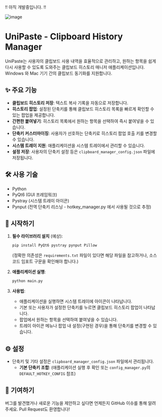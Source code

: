 !! 아직 개발중입니다. !!

![image](https://github.com/user-attachments/assets/44cb8c8b-2803-4d19-b3e3-6f904204bedb)

# UniPaste - Clipboard History Manager

UniPaste는 사용자의 클립보드 사용 내역을 효율적으로 관리하고, 원하는 항목을 쉽게 다시 사용할 수 있도록 도와주는 클립보드 히스토리 매니저 애플리케이션입니다. Windows 와 Mac 기기 간의 클립보드 동기화를 지원합니다.

## ✨ 주요 기능

*   **클립보드 히스토리 저장**: 텍스트 복사 기록을 자동으로 저장합니다.
*   **히스토리 팝업**: 설정된 단축키를 통해 클립보드 히스토리 목록을 빠르게 확인할 수 있는 팝업을 제공합니다.
*   **간편한 붙여넣기**: 히스토리 목록에서 원하는 항목을 선택하여 즉시 붙여넣을 수 있습니다.
*   **단축키 커스터마이징**: 사용자가 선호하는 단축키로 히스토리 팝업 호출 키를 변경할 수 있습니다.
*   **시스템 트레이 지원**: 애플리케이션을 시스템 트레이에서 관리할 수 있습니다.
*   **설정 저장**: 사용자의 단축키 설정 등은 `clipboard_manager_config.json` 파일에 저장됩니다.

## 🛠️ 사용 기술

*   Python
*   PyQt6 (GUI 프레임워크)
*   Pystray (시스템 트레이 아이콘)
*   Pynput (전역 단축키 리스닝 - hotkey_manager.py 에서 사용될 것으로 추정)

## 🚀 시작하기

1.  **필수 라이브러리 설치** (예상):
    ```bash
    pip install PyQt6 pystray pynput Pillow
    ```
    (정확한 의존성은 `requirements.txt` 파일이 있다면 해당 파일을 참고하거나, 소스코드 임포트 구문을 확인해야 합니다.)

2.  **애플리케이션 실행**:
    ```bash
    python main.py
    ```

3.  **사용법**:
    *   애플리케이션을 실행하면 시스템 트레이에 아이콘이 나타납니다.
    *   기본 또는 사용자가 설정한 단축키를 누르면 클립보드 히스토리 팝업이 나타납니다.
    *   팝업에서 원하는 항목을 선택하여 붙여넣을 수 있습니다.
    *   트레이 아이콘 메뉴나 팝업 내 설정(구현된 경우)을 통해 단축키를 변경할 수 있습니다.

## ⚙️ 설정

*   단축키 및 기타 설정은 `clipboard_manager_config.json` 파일에서 관리됩니다.
    *   **기본 단축키 조합**: (애플리케이션 실행 후 확인 또는 `config_manager.py`의 `DEFAULT_HOTKEY_CONFIG` 참조)

## 🤝 기여하기

버그를 발견했거나 새로운 기능을 제안하고 싶다면 언제든지 GitHub 이슈를 통해 알려주세요. Pull Request도 환영합니다!

